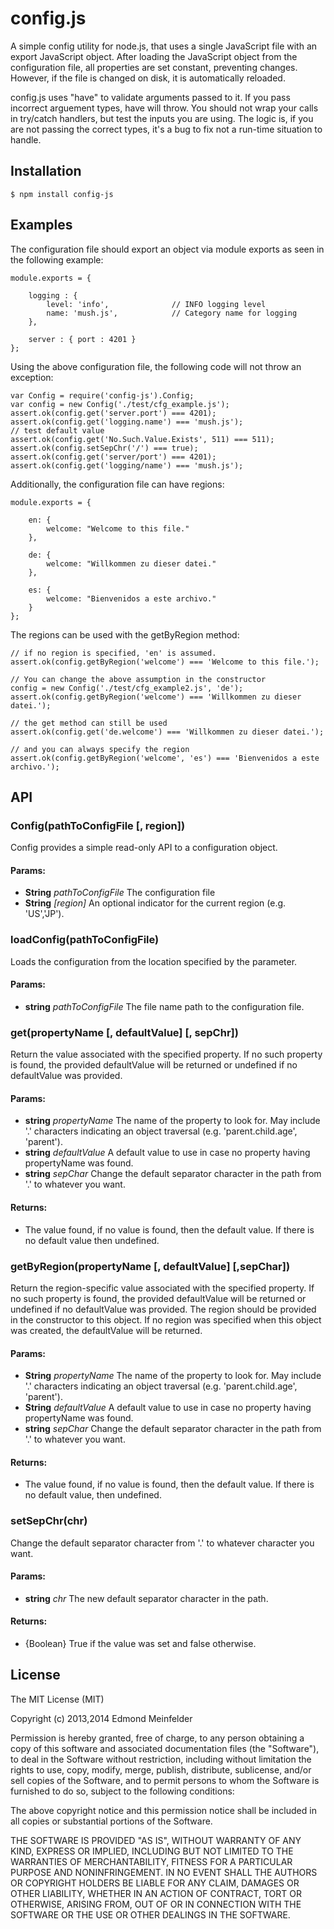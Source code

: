 config.js
=========
A simple config utility for node.js, that uses a single JavaScript file with an
export JavaScript object. After loading the JavaScript object from the
configuration file, all properties are set constant, preventing changes.
However, if the file is changed on disk, it is automatically reloaded.

config.js uses "have" to validate arguments passed to it. If you pass incorrect
arguement types, have will throw. You should not wrap your calls in try/catch
handlers, but test the inputs you are using. The logic is, if you are not
passing the correct types, it's a bug to fix not a run-time situation to handle.

## Installation

    $ npm install config-js

## Examples
The configuration file should export an object via module exports as seen in the
following example:

    module.exports = {
    
        logging : {
            level: 'info',              // INFO logging level
            name: 'mush.js',            // Category name for logging
        },
    
        server : { port : 4201 }
    };

Using the above configuration file, the following code will not throw an
exception:

    var Config = require('config-js').Config;
    var config = new Config('./test/cfg_example.js');
    assert.ok(config.get('server.port') === 4201);
    assert.ok(config.get('logging.name') === 'mush.js');
    // test default value
    assert.ok(config.get('No.Such.Value.Exists', 511) === 511);
    assert.ok(config.setSepChr('/') === true);
    assert.ok(config.get('server/port') === 4201);
    assert.ok(config.get('logging/name') === 'mush.js');

Additionally, the configuration file can have regions:

    module.exports = {
    
        en: {
            welcome: "Welcome to this file."
        },
    
        de: {
            welcome: "Willkommen zu dieser datei."
        },
    
        es: {
            welcome: "Bienvenidos a este archivo."
        }
    };

The regions can be used with the getByRegion method:

    // if no region is specified, 'en' is assumed.
    assert.ok(config.getByRegion('welcome') === 'Welcome to this file.');

    // You can change the above assumption in the constructor
    config = new Config('./test/cfg_example2.js', 'de');
    assert.ok(config.getByRegion('welcome') === 'Willkommen zu dieser datei.');

    // the get method can still be used
    assert.ok(config.get('de.welcome') === 'Willkommen zu dieser datei.');

    // and you can always specify the region
    assert.ok(config.getByRegion('welcome', 'es') === 'Bienvenidos a este archivo.');

## API

### Config(pathToConfigFile [, region])
Config provides a simple read-only API to a configuration object.

#### Params: 

* **String** *pathToConfigFile* The configuration file
* **String** *[region]* An optional indicator for the current region (e.g. 'US','JP').

### loadConfig(pathToConfigFile)
Loads the configuration from the location specified by the parameter.

#### Params: 

* **string** *pathToConfigFile* The file name path to the configuration file.

### get(propertyName [, defaultValue] [, sepChr])
Return the value associated with the specified property. If no such property is
found, the provided defaultValue will be returned or undefined if no defaultValue
was provided.

#### Params: 

* **string** *propertyName* The name of the property to look for. May include '.' characters indicating an object traversal (e.g. 'parent.child.age', 'parent').
* **string** *defaultValue* A default value to use in case no property having propertyName was found.
* **string** *sepChar* Change the default separator character in the path from '.' to whatever you want.

#### Returns:

* The value found, if no value is found, then the default value. If there is no default value then undefined.

### getByRegion(propertyName [, defaultValue] [,sepChar])
Return the region-specific value associated with the specified property. If no such property
is found, the provided defaultValue will be returned or undefined if no defaultValue
was provided.  The region should be provided in the constructor to this object.
If no region was specified when this object was created, the defaultValue will be returned.

#### Params: 

* **String** *propertyName* The name of the property to look for. May include '.' characters indicating an object traversal (e.g. 'parent.child.age', 'parent').
* **String** *defaultValue* A default value to use in case no property having propertyName was found.
* **string** *sepChar* Change the default separator character in the path from '.' to whatever you want.

#### Returns:

* The value found, if no value is found, then the default value. If there is no default value, then undefined.

### setSepChr(chr)
Change the default separator character from '.' to whatever character you want.

#### Params:
* **string** *chr* The new default separator character in the path.

#### Returns:

* {Boolean} True if the value was set and false otherwise.

## License

The MIT License (MIT)

Copyright (c) 2013,2014 Edmond Meinfelder

Permission is hereby granted, free of charge, to any person obtaining a copy of
this software and associated documentation files (the "Software"), to deal in
the Software without restriction, including without limitation the rights to
use, copy, modify, merge, publish, distribute, sublicense, and/or sell copies of
the Software, and to permit persons to whom the Software is furnished to do so,
subject to the following conditions:

The above copyright notice and this permission notice shall be included in all
copies or substantial portions of the Software.

THE SOFTWARE IS PROVIDED "AS IS", WITHOUT WARRANTY OF ANY KIND, EXPRESS OR
IMPLIED, INCLUDING BUT NOT LIMITED TO THE WARRANTIES OF MERCHANTABILITY, FITNESS
FOR A PARTICULAR PURPOSE AND NONINFRINGEMENT. IN NO EVENT SHALL THE AUTHORS OR
COPYRIGHT HOLDERS BE LIABLE FOR ANY CLAIM, DAMAGES OR OTHER LIABILITY, WHETHER
IN AN ACTION OF CONTRACT, TORT OR OTHERWISE, ARISING FROM, OUT OF OR IN
CONNECTION WITH THE SOFTWARE OR THE USE OR OTHER DEALINGS IN THE SOFTWARE.


